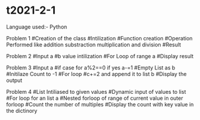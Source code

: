 # t2021-2-1

Language used:- Python

Problem 1
#Creation of the class
#Intilization
#Function creation
#Operation Performed like addition substraction multiplication and division
#Result

Problem 2
#Input a 
#b value intilization
#For Loop of range a
#Display result

Problem 3
#Input a
#if case for a%2==0 if yes a-=1
#Empty List as b
#Initilaze Count to -1
#For loop
#c+=2 and append it to list b
#Display the output

Problem 4
#List Intiliased to given values
#Dynamic input of values to list
#For loop for an list a
#Nested forloop of range of current value in outer forloop
#Count the number of multiples
#Display the count with key value in the dictinory
